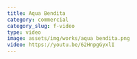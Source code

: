 ```yaml
---
title: Aqua Bendita
category: commercial
category_slug: f-video
type: video
image: assets/img/works/aqua bendita.png
video: https://youtu.be/62HnpgGyxlI
---
```

